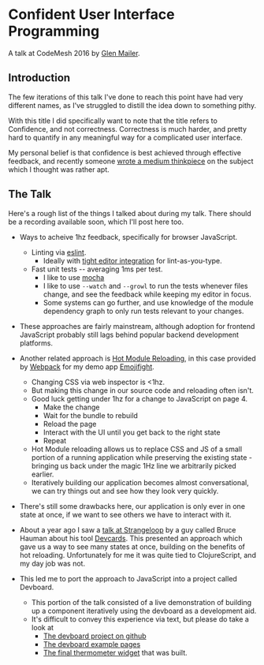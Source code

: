 # Confident User Interface Programming

A talk at CodeMesh 2016 by [Glen Mailer](https://twitter.com/glenathan).

## Introduction

The few iterations of this talk I've done to reach this point have had
very different names, as I've struggled to distill the idea down to
something pithy.

With this title I did specifically want to note that the title refers to
Confidence, and not correctness. Correctness is much harder, and pretty
hard to quantify in any meaningful way for a complicated user interface.

My personal belief is that confidence is best achieved through effective
feedback, and recently someone [wrote a medium thinkpiece][1hz] on the subject
which I thought was rather apt.

## The Talk

Here's a rough list of the things I talked about during my talk. There should
be a recording available soon, which I'll post here too.

 * Ways to acheive 1hz feedback, specifically for browser JavaScript.
   * Linting via [eslint][eslint].
     * Ideally with [tight editor integration][sublimelinter] for
       lint-as-you-type.
   * Fast unit tests -- averaging 1ms per test.
     * I like to use [mocha][mocha]
     * I like to use `--watch` and `--growl` to run the tests whenever files
       change, and see the feedback while keeping my editor in focus.
     * Some systems can go further, and use knowledge of the module dependency
      graph to only run tests relevant to your changes.

 * These approaches are fairly mainstream, although adoption for frontend
   JavaScript probably still lags behind popular backend development platforms.

 * Another related approach is [Hot Module Reloading][hmr], in this case
   provided by [Webpack][webpack] for my demo app [Emojifight][emojifight].
   * Changing CSS via web inspector is <1hz.
   * But making this change in our source code and reloading often isn't.
   * Good luck getting under 1hz for a change to JavaScript on page 4.
     * Make the change
     * Wait for the bundle to rebuild
     * Reload the page
     * Interact with the UI until you get back to the right state
     * Repeat
   * Hot Module reloading allows us to replace CSS and JS of a small portion of
     a running application while preserving the existing state - bringing us
     back under the magic 1Hz line we arbitrarily picked earlier.
   * Iteratively building our application becomes almost conversational, we can
     try things out and see how they look very quickly.

 * There's still some drawbacks here, our application is only ever in one state
   at once, if we want to see others we have to interact with it.

 * About a year ago I saw a [talk at Strangeloop][devcards-strangeloop] by a
   guy called Bruce Hauman about his tool [Devcards][devcards]. This presented
   an approach which gave us a way to see many states at once, building on the
   benefits of hot reloading. Unfortunately for me it was quite tied to
   ClojureScript, and my day job was not.

 * This led me to port the approach to JavaScript into a project called
   Devboard.
   * This portion of the talk consisted of a live demonstration of building up
     a component iteratively using the devboard as a development aid.
   * It's difficult to convey this experience via text, but please do take a
     look at
     * [The devboard project on github][devboard]
     * [The devboard example pages][devboard-example]
     * [The final thermometer widget][thermo] that was built.

[1hz]: https://medium.com/@MartinCracauer/software-development-at-1-hz-5530bb58fc0e
[eslint]: http://eslint.org/
[sublimelinter]: https://github.com/roadhump/SublimeLinter-eslint
[mocha]: http://mochajs.org/
[hmr]: http://webpack.github.io/docs/hot-module-replacement-with-webpack.html
[webpack]: http://webpack.github.io/
[emojifight]: https://github.com/glenjamin/emojifight
[devcards-strangeloop]: https://www.youtube.com/watch?v=G7Z_g2fnEDg
[devcards]: http://rigsomelight.com/devcards/#!/devdemos.core
[devboard]: https://github.com/glenjamin/devboard
[devboard-example]: http://glenjamin.github.io/devboard/
[thermo]: http://glenjamin.github.io/devboard/#/4.%20Thermometer%20demo

